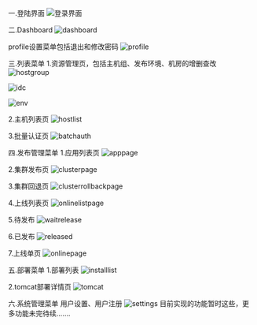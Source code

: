 一.登陆界面
![登录界面](https://github.com/ne1000/ams/blob/master/%E5%9B%BE%E7%89%871.png)


二.Dashboard
![dashboard](https://github.com/ne1000/ams/blob/master/%E5%9B%BE%E7%89%872.png)

profile设置菜单包括退出和修改密码
![profile](https://github.com/ne1000/ams/blob/master/%E5%9B%BE%E7%89%873.png)

三.列表菜单
1.资源管理页，包括主机组、发布环境、机房的增删查改
![hostgroup](https://github.com/ne1000/ams/blob/master/%E5%9B%BE%E7%89%874.png)

![idc](https://github.com/ne1000/ams/blob/master/%E5%9B%BE%E7%89%875.png)

![env](https://github.com/ne1000/ams/blob/master/%E5%9B%BE%E7%89%876.png)

2.主机列表页
![hostlist](https://github.com/ne1000/ams/blob/master/%E5%9B%BE%E7%89%877.png)

3.批量认证页
![batchauth](https://github.com/ne1000/ams/blob/master/%E5%9B%BE%E7%89%878.png)

四.发布管理菜单
1.应用列表页
![apppage](https://github.com/ne1000/ams/blob/master/%E5%9B%BE%E7%89%879.png)

2.集群发布页
![clusterpage](https://github.com/ne1000/ams/blob/master/%E5%9B%BE%E7%89%8710.png)

3.集群回退页
![clusterrollbackpage](https://github.com/ne1000/ams/blob/master/%E5%9B%BE%E7%89%8711.png)

4.上线列表页
![onlinelistpage](https://github.com/ne1000/ams/blob/master/%E5%9B%BE%E7%89%8712.png)

5.待发布
![waitrelease](https://github.com/ne1000/ams/blob/master/%E5%9B%BE%E7%89%8713.png)

6.已发布
![released](https://github.com/ne1000/ams/blob/master/%E5%9B%BE%E7%89%8714.png)

7.上线单页
![onlinepage](https://github.com/ne1000/ams/blob/master/%E5%9B%BE%E7%89%8715.png)

五.部署菜单
1.部署列表
![installlist](https://github.com/ne1000/ams/blob/master/%E5%9B%BE%E7%89%8716.png)

2.tomcat部署详情页
![tomcat](https://github.com/ne1000/ams/blob/master/%E5%9B%BE%E7%89%8717.png)

六.系统管理菜单
用户设置、用户注册
![settings](https://github.com/ne1000/ams/blob/master/%E5%9B%BE%E7%89%8718.png)
目前实现的功能暂时这些，更多功能未完待续.......
